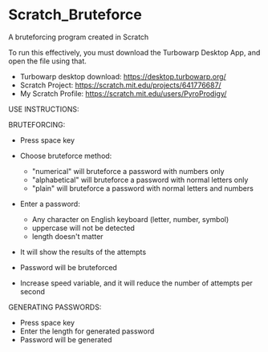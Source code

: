 # Scratch_Bruteforce
A bruteforcing program created in Scratch

To run this effectively, you must download the Turbowarp Desktop App, and open the file using that.

- Turbowarp desktop download: https://desktop.turbowarp.org/
- Scratch Project: https://scratch.mit.edu/projects/641776687/
- My Scratch Profile: https://scratch.mit.edu/users/PyroProdigy/

USE INSTRUCTIONS:

BRUTEFORCING:
- Press space key
- Choose bruteforce method:
  - "numerical" will bruteforce a password with numbers only
  - "alphabetical" will bruteforce a password with normal letters only
  - "plain" will bruteforce a password with normal letters and numbers

- Enter a  password:
  - Any character on English keyboard (letter, number, symbol)
  - uppercase will not be detected
  - length doesn't matter

- It will show the results of the attempts
- Password will be bruteforced
- Increase speed variable, and it will reduce the 
  number of attempts per second

GENERATING PASSWORDS:
- Press space key
- Enter the length for generated password
- Password will be generated
